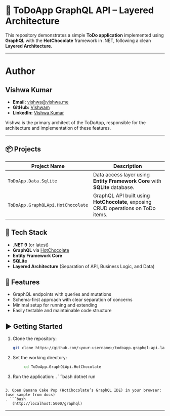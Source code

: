 # 📝 ToDoApp GraphQL API – Layered Architecture

This repository demonstrates a simple **ToDo application** implemented using **GraphQL** with the **HotChocolate** framework in .NET, following a clean **Layered Architecture**.

---

# Author

## Vishwa Kumar
- **Email:** vishwa@vishwa.me
- **GitHub:** [Vishwam](https://github.com/vishwamkumar)
- **LinkedIn:** [Vishwa Kumar](https://www.linkedin.com/in/vishwamohan)

Vishwa is the primary architect of the ToDoApp, responsible for the architecture and implementation of these features.

---


## 📦 Projects

| Project Name                         | Description                                               |
|-------------------------------------|-----------------------------------------------------------|
| `ToDoApp.Data.Sqlite`               | Data access layer using **Entity Framework Core** with **SQLite** database. |
| `ToDoApp.GraphQLApi.HotChocolate`   | GraphQL API built using **HotChocolate**, exposing CRUD operations on ToDo items. |

## 🔧 Tech Stack

- **.NET 9** (or latest)
- **GraphQL** via [HotChocolate](https://chillicream.com/docs/hotchocolate)
- **Entity Framework Core**
- **SQLite**
- **Layered Architecture** (Separation of API, Business Logic, and Data)

## 🚀 Features

- GraphQL endpoints with queries and mutations
- Schema-first approach with clear separation of concerns
- Minimal setup for running and extending
- Easily testable and maintainable code structure

## ▶️ Getting Started

1. Clone the repository:
   ```bash
   git clone https://github.com/<your-username>/todoapp.graphql-api.layered.git   
   ```
   
2. Set the working directory:
   ```bash
        cd ToDoApp.GraphQLApi.HotChocolate
    ```
3. Run the application:
. ```bash
     dotnet run
  ```

3. Open Banana Cake Pop (HotChocolate’s GraphQL IDE) in your browser: (use sample from docs)
. ```bash
     (http://localhost:5000/graphql)
  ```
  ---
  